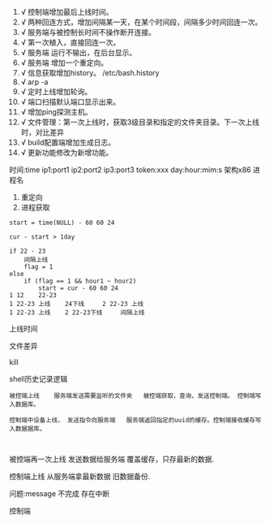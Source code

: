 1. √ 控制端增加最后上线时间。
2. √ 两种回连方式，增加间隔某一天，在某个时间段，间隔多少时间回连一次。
3. √ 服务端与被控制长时间不操作断开连接。
4. √ 第一次植入，直接回连一次。
5. √ 服务端 运行不输出，在后台显示。
6. √ 服务端 增加一个重定向。
7. √ 信息获取增加history。   /etc/bash.history   
8. √ arp -a  
9. √ 定时上线增加轮询。
10. √ 端口扫描默认端口显示出来。
11. √ 增加ping探测主机。
12. √ 文件管理：第一次上线时，获取3级目录和指定的文件夹目录。下一次上线时，对比差异
13. √ build配置端增加生成日志。
14. √ 更新功能修改为新增功能。



时间:time ip1:port1 ip2:port2 ip3:port3 token:xxx day:hour:mim:s  架构x86 进程名

1. 重定向
2. 进程获取



```
start = time(NULL) - 60 60 24

cur - start > 1day

if 22 - 23
	间隔上线
	flag = 1
else
	if (flag == 1 && hour1 ~ hour2)
		start = cur - 60 60 24
1 12    22-23
1 22-23 上线    24下线     2 22-23 上线
1 22-23 上线    2 22-23下线		间隔上线
```

上线时间

文件差异

kill

shell历史记录逻辑



```
被控端上线    服务端发送需要监听的文件夹   被控端获取，查询，发送控制端。 控制端写入数据库。

控制端中设备上线， 发送指令向服务端   服务端返回指定的uuid的缓存。控制端接收缓存写入数据据库。	



```



被控端再一次上线    发送数据给服务端   覆盖缓存，只存最新的数据.

控制端上线		从服务端拿最新数据	旧数据备份.



问题:message 不完成  存在中断



控制端

